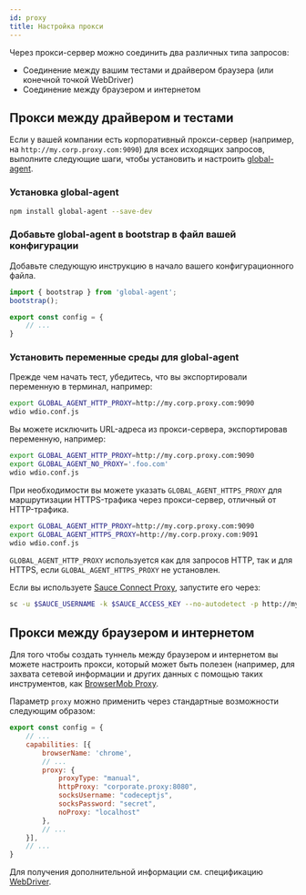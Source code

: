 ```yaml
---
id: proxy
title: Настройка прокси
---
```


Через прокси-сервер можно соединить два различных типа запросов:

- Соединение между вашим тестами и драйвером браузера (или конечной точкой WebDriver)
- Соединение между браузером и интернетом

## Прокси между драйвером и тестами

Если у вашей компании есть корпоративный прокси-сервер (например, на `http://my.corp.proxy.com:9090`) для всех исходящих запросов, выполните следующие шаги, чтобы установить и настроить [global-agent](https://github.com/gajus/global-agent).

### Установка global-agent

```bash npm2yarn
npm install global-agent --save-dev
```

### Добавьте global-agent в bootstrap в файл вашей конфигурации

Добавьте следующую инструкцию в начало вашего конфигурационного файла.

```js title="wdio.conf.js"
import { bootstrap } from 'global-agent';
bootstrap();

export const config = {
    // ...
}
```

### Установить переменные среды для global-agent

Прежде чем начать тест, убедитесь, что вы экспортировали переменную в терминал, например:

```sh
export GLOBAL_AGENT_HTTP_PROXY=http://my.corp.proxy.com:9090
wdio wdio.conf.js
```

Вы можете исключить URL-адреса из прокси-сервера, экспортировав переменную, например:

```sh
export GLOBAL_AGENT_HTTP_PROXY=http://my.corp.proxy.com:9090
export GLOBAL_AGENT_NO_PROXY='.foo.com'
wdio wdio.conf.js
```

При необходимости вы можете указать `GLOBAL_AGENT_HTTPS_PROXY` для маршрутизации HTTPS-трафика через прокси-сервер, отличный от HTTP-трафика.

```sh
export GLOBAL_AGENT_HTTP_PROXY=http://my.corp.proxy.com:9090
export GLOBAL_AGENT_HTTPS_PROXY=http://my.corp.proxy.com:9091
wdio wdio.conf.js
```

`GLOBAL_AGENT_HTTP_PROXY` используется как для запросов HTTP, так и для HTTPS, если `GLOBAL_AGENT_HTTPS_PROXY` не установлен.

Если вы используете [Sauce Connect Proxy](https://wiki.saucelabs.com/display/DOCS/Sauce+Connect+Proxy), запустите его через:

```sh
sc -u $SAUCE_USERNAME -k $SAUCE_ACCESS_KEY --no-autodetect -p http://my.corp.proxy.com:9090
```

## Прокси между браузером и интернетом

Для того чтобы создать туннель между браузером и интернетом вы можете настроить прокси, который может быть полезен (например, для захвата сетевой информации и других данных с помощью таких инструментов, как [BrowserMob Proxy](https://github.com/lightbody/browsermob-proxy).

Параметр `proxy` можно применить через стандартные возможности следующим образом:

```js title="wdio.conf.js"
export const config = {
    // ...
    capabilities: [{
        browserName: 'chrome',
        // ...
        proxy: {
            proxyType: "manual",
            httpProxy: "corporate.proxy:8080",
            socksUsername: "codeceptjs",
            socksPassword: "secret",
            noProxy: "localhost"
        },
        // ...
    }],
    // ...
}
```

Для получения дополнительной информации см. спецификацию [WebDriver](https://w3c.github.io/webdriver/#proxy).
